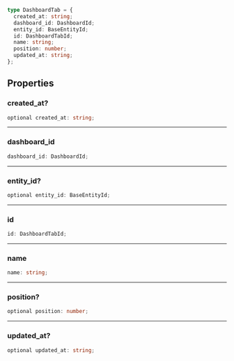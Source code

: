 ```ts
type DashboardTab = {
  created_at: string;
  dashboard_id: DashboardId;
  entity_id: BaseEntityId;
  id: DashboardTabId;
  name: string;
  position: number;
  updated_at: string;
};
```

## Properties

### created\_at?

```ts
optional created_at: string;
```

***

### dashboard\_id

```ts
dashboard_id: DashboardId;
```

***

### entity\_id?

```ts
optional entity_id: BaseEntityId;
```

***

### id

```ts
id: DashboardTabId;
```

***

### name

```ts
name: string;
```

***

### position?

```ts
optional position: number;
```

***

### updated\_at?

```ts
optional updated_at: string;
```
